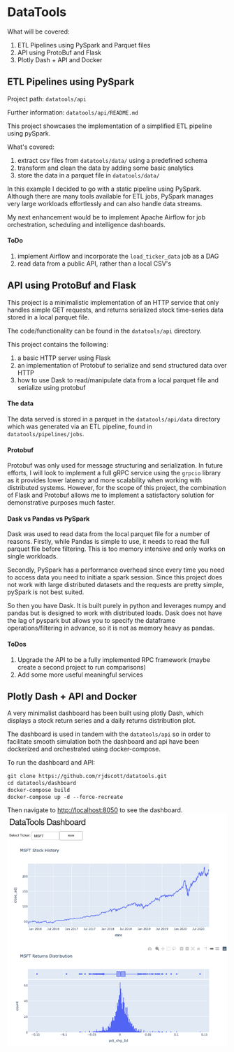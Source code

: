 # DataTools
What will be covered:
1. ETL Pipelines using PySpark and Parquet files
2. API using ProtoBuf and Flask
3. Plotly Dash + API and Docker

## ETL Pipelines using PySpark
Project path: `datatools/api`

Further information: `datatools/api/README.md`

This project showcases the implementation of a simplified ETL pipeline using pySpark.

What's covered:
1. extract csv files from `datatools/data/` using a predefined schema
2. transform and clean the data by adding some basic analytics
3. store the data in a parquet file in `datatools/data/`

In this example I decided to go with a static pipeline using PySpark. Although there are many tools available for
ETL jobs, PySpark manages very large workloads effortlessly and can also handle data streams.

My next enhancement would be to implement Apache Airflow for job orchestration, scheduling and intelligence dashboards.

#### ToDo
1. implement Airflow and incorporate the `load_ticker_data` job as a DAG
2. read data from a public API, rather than a local CSV's


## API using ProtoBuf and Flask
This project is a minimalistic implementation of an HTTP service that only handles simple GET requests, 
and returns serialized stock time-series data stored in a local parquet file. 

The code/functionality can be found in the `datatools/api` directory.

This project contains the following:
1. a basic HTTP server using Flask
2. an implementation of Protobuf to serialize and send structured data over HTTP 
3. how to use Dask to read/manipulate data from a local parquet file and serialize using protobuf

#### The data
The data served is stored in a parquet in the `datatools/api/data` directory which 
was generated via an ETL pipeline, found in `datatools/pipelines/jobs`.

#### Protobuf
Protobuf was only used for message structuring and serialization. In future efforts, 
I will look to implement a full gRPC service using the `grpcio` library as it provides lower 
latency and more scalability when working with distributed systems. 
However, for the scope of this project, the combination of Flask and Protobuf allows me to implement a satisfactory 
solution for demonstrative purposes much faster.

#### Dask vs Pandas vs PySpark
Dask was used to read data from the local parquet file for a number of reasons. Firstly, while Pandas is simple to use, 
it needs to read the full parquet file before filtering. This is too memory intensive and only works on single workloads. 

Secondly, PySpark has a performance overhead since every time you need to access data you need to initiate a spark session.
Since this project does not work with large distributed datasets and the requests are pretty simple, pySpark is not best suited.

So then you have Dask. It is built purely in python and leverages numpy and pandas but is designed to work with distributed
loads. Dask does not have the lag of pyspark but allows you to specify the dataframe operations/filtering in advance,
so it is not as memory heavy as pandas. 

#### ToDos
1. Upgrade the API to be a fully implemented RPC framework (maybe create a second project to run comparisons)
2. Add some more useful meaningful services 

## <a name="DashDocker"></a> Plotly Dash + API and Docker 
A very minimalist dashboard has been built using plotly Dash, which displays a stock return series and
a daily returns distribution plot.

The dashboard is used in tandem with the `datatools/api` so in order to facilitate smooth simulation
both the dashboard and api have been dockerized and orchestrated using docker-compose.

To run the dashboard and API:

```
git clone https://github.com/rjdscott/datatools.git
cd datatools/dashboard
docker-compose build
docker-compose up -d --force-recreate
```

Then navigate to [http://localhost:8050](http://localhost:8050) to see the dashboard.
<img src="data/img/dashboard.png">